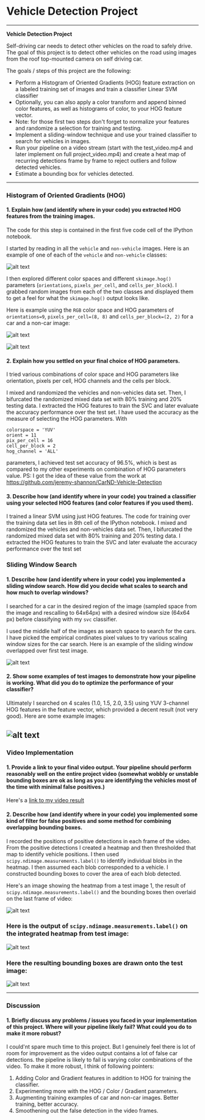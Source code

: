 # **Vehicle Detection Project** 

---

**Vehicle Detection Project**

Self-driving car needs to detect other vehicles on the road to safely drive. The goal of this project is to detect other vehicles on the road using images from the roof top-mounted camera on self driving car.

The goals / steps of this project are the following:

* Perform a Histogram of Oriented Gradients (HOG) feature extraction on a labeled training set of images and train a classifier Linear SVM classifier
* Optionally, you can also apply a color transform and append binned color features, as well as histograms of color, to your HOG feature vector. 
* Note: for those first two steps don't forget to normalize your features and randomize a selection for training and testing.
* Implement a sliding-window technique and use your trained classifier to search for vehicles in images.
* Run your pipeline on a video stream (start with the test_video.mp4 and later implement on full project_video.mp4) and create a heat map of recurring detections frame by frame to reject outliers and follow detected vehicles.
* Estimate a bounding box for vehicles detected.

[//]: # (Image References)
[image1]: ./examples/car_not_car.png
[image2]: ./examples/car_hog.png
[image3]: ./examples/non_car_hog.png
[image4]: ./examples/sliding_window_test_1.png
[image5]: ./examples/pipelineTEstImages.png
[image6]: ./examples/heatmap1.png
[image7]: ./examples/label1.png
[image8]: ./examples/final_output.png

---

### Histogram of Oriented Gradients (HOG)

#### 1. Explain how (and identify where in your code) you extracted HOG features from the training images.

The code for this step is contained in the first five code cell of the IPython notebook.  

I started by reading in all the `vehicle` and `non-vehicle` images.  Here is an example of one of each of the `vehicle` and `non-vehicle` classes:

![alt text][image1]

I then explored different color spaces and different `skimage.hog()` parameters (`orientations`, `pixels_per_cell`, and `cells_per_block`).  I grabbed random images from each of the two classes and displayed them to get a feel for what the `skimage.hog()` output looks like.

Here is example using the `RGB` color space and HOG parameters of `orientations=9`, `pixels_per_cell=(8, 8)` and `cells_per_block=(2, 2)` for a car and a non-car image:


![alt text][image2]

![alt text][image3]

#### 2. Explain how you settled on your final choice of HOG parameters.

I tried various combinations of color space and HOG parameters like orientation, pixels per cell, HOG channels and the cells per block.

I mixed and randomized the vehicles and non-vehicles data set. Then, I bifurcated the randomized mixed data set with 80% training and 20% testing data. I extracted the HOG features to train the SVC and later evaluate the accuracy performance over the test set. I have used the accuracy as the measure of selecting the HOG parameters. With  
```
colorspace = 'YUV' 
orient = 11
pix_per_cell = 16
cell_per_block = 2
hog_channel = 'ALL'
```
parameters, I achieved test set accuracy of 96.5%, which is best as compared to my other experiments on combination of HOG parameters value.
PS: I got the idea of these value from the work at https://github.com/jeremy-shannon/CarND-Vehicle-Detection

#### 3. Describe how (and identify where in your code) you trained a classifier using your selected HOG features (and color features if you used them).

I trained a linear SVM using just HOG features. The code for training over the training data set lies in 8th cell of the IPython notebook.
I mixed and randomized the vehicles and non-vehicles data set. Then, I bifurcated the randomized mixed data set with 80% training and 20% testing data. I extracted the HOG features to train the SVC and later evaluate the accuracy performance over the test set

### Sliding Window Search

#### 1. Describe how (and identify where in your code) you implemented a sliding window search.  How did you decide what scales to search and how much to overlap windows?

I searched for a car in the desired region of the image (sampled space from the image and rescalling to 64x64px) with a desired window size (64x64 px) before classifying with my ```svc``` classifier. 

I used the middle half of the images as search space to search for the cars. I have picked the empirical cordinates pixel values to try various scaling window sizes for the car search.
Here is an example of the sliding window overlapped over first test image.

![alt text][image4]

#### 2. Show some examples of test images to demonstrate how your pipeline is working.  What did you do to optimize the performance of your classifier?

Ultimately I searched on 4 scales (1.0, 1.5, 2.0, 3.5) using YUV 3-channel HOG features in the feature vector, which provided a decent result (not very good).  Here are some example images:

![alt text][image5]
---

### Video Implementation

#### 1. Provide a link to your final video output.  Your pipeline should perform reasonably well on the entire project video (somewhat wobbly or unstable bounding boxes are ok as long as you are identifying the vehicles most of the time with minimal false positives.)
Here's a [link to my video result](./project_video_output.mp4)


#### 2. Describe how (and identify where in your code) you implemented some kind of filter for false positives and some method for combining overlapping bounding boxes.

I recorded the positions of positive detections in each frame of the video.  From the positive detections I created a heatmap and then thresholded that map to identify vehicle positions.  I then used `scipy.ndimage.measurements.label()` to identify individual blobs in the heatmap. I then assumed each blob corresponded to a vehicle.  I constructed bounding boxes to cover the area of each blob detected.  

Here's an image showing the heatmap from a test image 1, the result of `scipy.ndimage.measurements.label()` and the bounding boxes then overlaid on the last frame of video:


![alt text][image6]

### Here is the output of `scipy.ndimage.measurements.label()` on the integrated heatmap from test image:
![alt text][image7]

### Here the resulting bounding boxes are drawn onto the test image:
![alt text][image8]



---

### Discussion

#### 1. Briefly discuss any problems / issues you faced in your implementation of this project.  Where will your pipeline likely fail?  What could you do to make it more robust?

I could'nt spare much time to this project. But I genuinely feel there is lot of room for improvement as the video output contains a lot of false car detections. the pipeline is likely to fail is varying color combinations of the video. To make it more robust, I think of following pointers:
1. Adding Color and Gradient features in addition to HOG for training the classifier.
2. Experimenting more with the HOG / Color / Gradient parameters.
3. Augmenting training examples of car and non-car images. Better training, better accuracy.
4. Smoothening out the false detection in the video frames.

